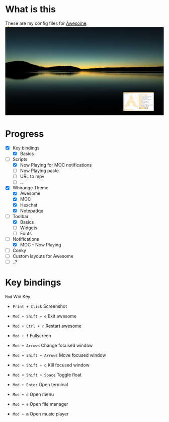 # What is this
These are my config files for [Awesome](https://awesomewm.org/).
![alt tag](https://raw.githubusercontent.com/Mindii/Whirange-AwesomeWM/master/screenshot/screenshot_v01.png)

# Progress
- [x] Key bindings
    - [x] Basics
- [ ] Scripts
    - [x] Now Playing for MOC notifications
    - [ ] Now Playing paste
    - [ ] URL to mpv
    - [ ] ..
- [x] Whirange Theme
    - [x] Awesome
    - [x] MOC
    - [x] Hexchat
    - [x] Notepadqq
- [ ] Toolbar
  - [x] Basics 
  - [ ] Widgets
  - [ ] Fonts
- [ ] Notifications
  - [x] MOC - Now Playing
- [ ] Conky
- [ ] Custom layouts for Awesome
- [ ] ..?

# Key bindings
`Mod` Win Key

- `Print + Click` Screenshot
- `Mod + Shift + e` Exit awesome
- `Mod + Ctrl + r` Restart awesome
- `Mod + f` Fullscreen
- `Mod + Arrows` Change focused window
- `Mod + Shift + Arrows` Move focused window
- `Mod + Shift + q` Kill focused window
- `Mod + Shift + Space` Toggle float

- `Mod + Enter` Open terminal
- `Mod + d` Open menu
- `Mod + e` Open file manager
- `Mod + m` Open music player
